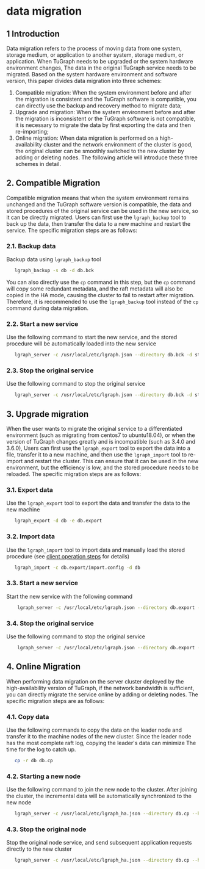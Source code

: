 # data migration

## 1 Introduction
Data migration refers to the process of moving data from one system, storage medium, or application to another system, storage medium, or application. When TuGraph needs to be upgraded or the system hardware environment changes,
The data in the original TuGraph service needs to be migrated. Based on the system hardware environment and software version, this paper divides data migration into three schemes:
1. Compatible migration: When the system environment before and after the migration is consistent and the TuGraph software is compatible, you can directly use the backup and recovery method to migrate data;
2. Upgrade and migration: When the system environment before and after the migration is inconsistent or the TuGraph software is not compatible, it is necessary to migrate the data by first exporting the data and then re-importing;
3. Online migration: When data migration is performed on a high-availability cluster and the network environment of the cluster is good, the original cluster can be smoothly switched to the new cluster by adding or deleting nodes.
The following article will introduce these three schemes in detail.

## 2. Compatible Migration
Compatible migration means that when the system environment remains unchanged and the TuGraph software version is compatible, the data and stored procedures of the original service can be used in the new service, so it can be directly migrated.
Users can first use the `lgraph_backup` tool to back up the data, then transfer the data to a new machine and restart the service. The specific migration steps are as follows:

### 2.1. Backup data
Backup data using `lgraph_backup` tool
```bash
   lgraph_backup -s db -d db.bck
```
You can also directly use the `cp` command in this step, but the `cp` command will copy some redundant metadata, and the raft metadata will also be copied in the HA mode, causing the cluster to fail to restart after migration.
Therefore, it is recommended to use the `lgraph_backup` tool instead of the `cp` command during data migration.

### 2.2. Start a new service
Use the following command to start the new service, and the stored procedure will be automatically loaded into the new service
```bash
   lgraph_server -c /usr/local/etc/lgraph.json --directory db.bck -d start
```

### 2.3. Stop the original service
Use the following command to stop the original service
```bash
   lgraph_server -c /usr/local/etc/lgraph.json --directory db.bck -d stop
```

## 3. Upgrade migration
When the user wants to migrate the original service to a differentiated environment (such as migrating from centos7 to ubuntu18.04), or when the version of TuGraph changes greatly and is incompatible (such as 3.4.0 and 3.6.0),
Users can first use the `lgraph_export` tool to export the data into a file, transfer it to a new machine, and then use the `lgraph_import` tool to re-import and restart the cluster.
This can ensure that it can be used in the new environment, but the efficiency is low, and the stored procedure needs to be reloaded. The specific migration steps are as follows:

### 3.1. Export data
Use the `lgraph_export` tool to export the data and transfer the data to the new machine
```bash
   lgraph_export -d db -e db.export
```

### 3.2. Import data
Use the `lgraph_import` tool to import data and manually load the stored procedure (see [client operation steps](../5.developer-manual/4.client-tools/2.cpp-client.md) for details)
```bash
   lgraph_import -c db.export/import.config -d db
```

### 3.3. Start a new service
Start the new service with the following command
```bash
    lgraph_server -c /usr/local/etc/lgraph.json --directory db.export -d start
```

### 3.4. Stop the original service
Use the following command to stop the original service
```bash
    lgraph_server -c /usr/local/etc/lgraph.json --directory db.export -d stop
```

## 4. Online Migration
When performing data migration on the server cluster deployed by the high-availability version of TuGraph, if the network bandwidth is sufficient, you can directly migrate the service online by adding or deleting nodes. The specific migration steps are as follows:

### 4.1. Copy data
Use the following commands to copy the data on the leader node and transfer it to the machine nodes of the new cluster. Since the leader node has the most complete raft log, copying the leader's data can minimize
The time for the log to catch up.
```bash
   cp -r db db.cp
```
### 4.2. Starting a new node
Use the following command to join the new node to the cluster. After joining the cluster, the incremental data will be automatically synchronized to the new node
```bash
   lgraph_server -c /usr/local/etc/lgraph_ha.json --directory db.cp --ha_conf 192.168.0.1:9090,192.168.0.2:9090,192.168.0.3:9090 -d start
```
### 4.3. Stop the original node
Stop the original node service, and send subsequent application requests directly to the new cluster
```bash
   lgraph_server -c /usr/local/etc/lgraph_ha.json --directory db.cp --ha_conf 192.168.0.1:9090,192.168.0.2:9090,192.168.0.3:9090 -d stop
```